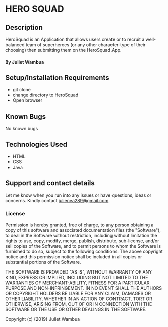 # HERO SQUAD

## Description
HeroSquad is an Application that allows users create or to recruit a well-balanced team of superheroes (or any other character-type of their choosing) then submitting them on the HeroSquad App.

#### By Juliet Wambua

## Setup/Installation Requirements
* git clone
* change directory to HeroSquad
* Open browser

## Known Bugs
No known bugs

## Technologies Used
* HTML
* CSS
* Java

## Support and contact details
Let me  know when you run into any issues or have questions, ideas or concerns. Kindly contact julienea289@gmail.com.

### License
Permission is hereby granted, free of charge, to any person obtaining a copy of this software and associated documentation files (the "Software"), to deal in the Software without restriction, including without limitation the rights to use, copy, modify, merge, publish, distribute, sub-license, and/or sell copies of the Software, and to permit persons to whom the Software is furnished to do so, subject to the following conditions:
The above copyright notice and this permission notice shall be included in all copies or substantial portions of the Software.

THE SOFTWARE IS PROVIDED "AS IS", WITHOUT WARRANTY OF ANY KIND, EXPRESS OR IMPLIED, INCLUDING BUT NOT LIMITED TO THE WARRANTIES OF MERCHANT-ABILITY, FITNESS FOR A PARTICULAR PURPOSE AND NON-INFRINGEMENT. IN NO EVENT SHALL THE AUTHORS OR COPYRIGHT HOLDERS BE LIABLE FOR ANY CLAIM, DAMAGES OR OTHER LIABILITY, WHETHER IN AN ACTION OF CONTRACT, TORT OR OTHERWISE, ARISING FROM, OUT OF OR IN CONNECTION WITH THE SOFTWARE OR THE USE OR OTHER DEALINGS IN THE SOFTWARE.

Copyright (c) {2019} Juliet Wambua
